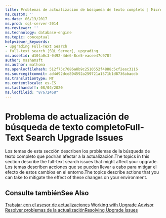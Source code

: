 ```yaml
---
title: Problemas de actualización de búsqueda de texto completo | Microsoft Docs
ms.custom: ''
ms.date: 06/13/2017
ms.prod: sql-server-2014
ms.reviewer: ''
ms.technology: database-engine
ms.topic: conceptual
helpviewer_keywords:
- upgrading Full-Text Search
- full-text search [SQL Server], upgrading
ms.assetid: d104a0c3-0492-4de6-8ce5-eacee47c978f
author: mashamsft
ms.author: mathoma
ms.openlocfilehash: 512f75c7086a8b9c2510552f4888c5cf2eac3116
ms.sourcegitcommit: ad4d92dce894592a259721a1571b1d8736abacdb
ms.translationtype: MT
ms.contentlocale: es-ES
ms.lasthandoff: 08/04/2020
ms.locfileid: "87672468"
---
```

# <a name="full-text-search-upgrade-issues"></a><span data-ttu-id="f645c-102">Problema de actualización de búsqueda de texto completo</span><span class="sxs-lookup"><span data-stu-id="f645c-102">Full-Text Search Upgrade Issues</span></span>
  <span data-ttu-id="f645c-103">Los temas de esta sección describen los problemas de la búsqueda de texto completo que podrían afectar a la actualización.</span><span class="sxs-lookup"><span data-stu-id="f645c-103">The topics in this section describe the full-text search issues that might affect your upgrade.</span></span> <span data-ttu-id="f645c-104">Los temas describen acciones que se pueden llevar a cabo para mitigar el efecto de estos cambios en el entorno.</span><span class="sxs-lookup"><span data-stu-id="f645c-104">The topics describe actions that you can take to mitigate the effect of these changes on your environment.</span></span>  
  
## <a name="see-also"></a><span data-ttu-id="f645c-105">Consulte también</span><span class="sxs-lookup"><span data-stu-id="f645c-105">See Also</span></span>  
 <span data-ttu-id="f645c-106">[Trabajar con el asesor de actualizaciones](../../../2014/sql-server/install/working-with-upgrade-advisor.md) </span><span class="sxs-lookup"><span data-stu-id="f645c-106">[Working with Upgrade Advisor](../../../2014/sql-server/install/working-with-upgrade-advisor.md) </span></span>  
 [<span data-ttu-id="f645c-107">Resolver problemas de la actualización</span><span class="sxs-lookup"><span data-stu-id="f645c-107">Resolving Upgrade Issues</span></span>](../../../2014/sql-server/install/resolving-upgrade-issues.md)  
  
  
